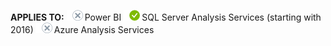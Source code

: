 **APPLIES TO:** ![no](media/no.png)Power BI ![yes](media/yes.png)SQL Server Analysis Services (starting with 2016) ![no](media/no.png)Azure Analysis Services